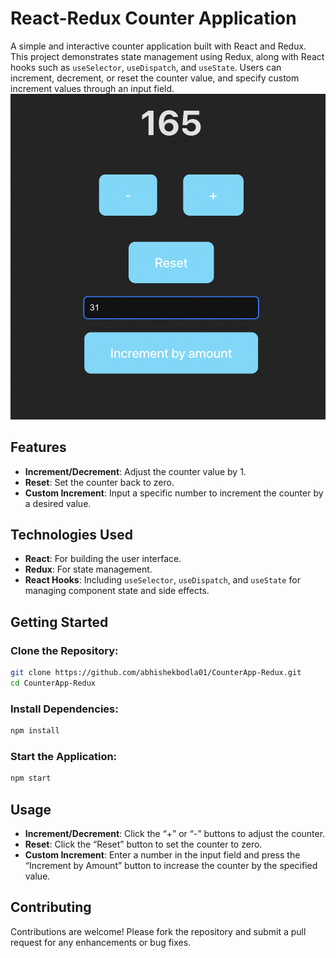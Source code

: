 # React-Redux Counter Application

A simple and interactive counter application built with React and Redux. This project demonstrates state management using Redux, along with React hooks such as `useSelector`, `useDispatch`, and `useState`. Users can increment, decrement, or reset the counter value, and specify custom increment values through an input field.
![Screenshot of the Counter](./src/assets/image.png)

## Features
- **Increment/Decrement**: Adjust the counter value by 1.
- **Reset**: Set the counter back to zero.
- **Custom Increment**: Input a specific number to increment the counter by a desired value.

## Technologies Used
- **React**: For building the user interface.
- **Redux**: For state management.
- **React Hooks**: Including `useSelector`, `useDispatch`, and `useState` for managing component state and side effects.

## Getting Started

### Clone the Repository:
```sh
git clone https://github.com/abhishekbodla01/CounterApp-Redux.git
cd CounterApp-Redux
```

### Install Dependencies:
```sh
npm install
```

### Start the Application:
```sh
npm start
```

## Usage
- **Increment/Decrement**: Click the “+” or “-” buttons to adjust the counter.
- **Reset**: Click the “Reset” button to set the counter to zero.
- **Custom Increment**: Enter a number in the input field and press the “Increment by Amount” button to increase the counter by the specified value.

## Contributing
Contributions are welcome! Please fork the repository and submit a pull request for any enhancements or bug fixes.
